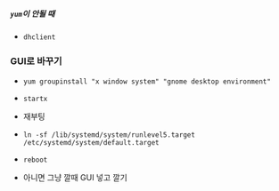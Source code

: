 ##### `yum`이 안될 때

- `dhclient`

### GUI로 바꾸기

- `yum groupinstall "x window system" "gnome desktop environment"`
- `startx`

- 재부팅
- `ln -sf /lib/systemd/system/runlevel5.target /etc/systemd/system/default.target`

- `reboot`

- 아니면 그냥 깔때 GUI 넣고 깔기

